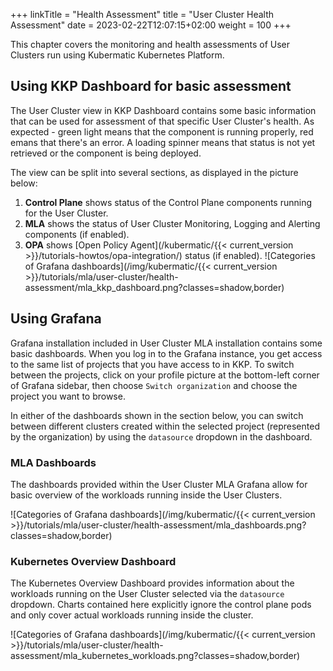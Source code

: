 +++
linkTitle = "Health Assessment"
title = "User Cluster Health Assessment"
date = 2023-02-22T12:07:15+02:00
weight = 100
+++

This chapter covers the monitoring and health assessments of User Clusters run using Kubermatic Kubernetes Platform.

## Using KKP Dashboard for basic assessment

The User Cluster view in KKP Dashboard contains some basic information that can be used for assessment of that specific User Cluster's health. As expected - green light means that the component is running properly, red emans that there's an error. A loading spinner means that status is not yet retrieved or the component is being deployed.

The view can be split into several sections, as displayed in the picture below:
1. **Control Plane** shows status of the Control Plane components running for the User Cluster.
2. **MLA** shows the status of User Cluster Monitoring, Logging and Alerting components (if enabled).
3. **OPA** shows [Open Policy Agent](/kubermatic/{{< current_version >}}/tutorials-howtos/opa-integration/) status (if enabled).
![Categories of Grafana dashboards](/img/kubermatic/{{< current_version >}}/tutorials/mla/user-cluster/health-assessment/mla_kkp_dashboard.png?classes=shadow,border)

## Using Grafana

Grafana installation included in User Cluster MLA installation contains some basic dashboards. When you log in to the Grafana instance, you get access to the same list of projects that you have access to in KKP. To switch between the projects, click on your profile picture at the bottom-left corner of Grafana sidebar, then choose `Switch organization` and choose the project you want to browse.

In either of the dashboards shown in the section below, you can switch between different clusters created within the selected project (represented by the organization) by using the `datasource` dropdown in the dashboard.

### MLA Dashboards

The dashboards provided within the User Cluster MLA Grafana allow for basic overview of the workloads running inside the User Clusters.

![Categories of Grafana dashboards](/img/kubermatic/{{< current_version >}}/tutorials/mla/user-cluster/health-assessment/mla_dashboards.png?classes=shadow,border)

### Kubernetes Overview Dashboard

The Kubernetes Overview Dashboard provides information about the workloads running on the User Cluster selected via the `datasource` dropdown. Charts contained here explicitly ignore the control plane pods and only cover actual workloads running inside the cluster.

![Categories of Grafana dashboards](/img/kubermatic/{{< current_version >}}/tutorials/mla/user-cluster/health-assessment/mla_kubernetes_workloads.png?classes=shadow,border)
